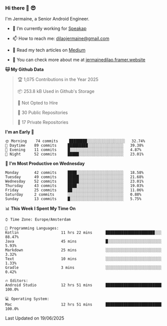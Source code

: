### Hi there 👋 😎
I'm Jermaine, a Senior Android Engineer.

- 🔭 I’m currently working for [Speakap](https://www.speakap.com/)

- 📫 How to reach me: dilaojermaine@gmail.com

- 📖 Read my tech articles on [Medium](https://jermainedilao.medium.com/)

- 👀 You can check more about me at [jermainedilao.framer.website](https://jermainedilao.framer.website)

<!--
**jermainedilao/jermainedilao** is a ✨ _special_ ✨ repository because its `README.md` (this file) appears on your GitHub profile.

Here are some ideas to get you started:

- 🔭 I’m currently working on ...
- 🌱 I’m currently learning ...
- 👯 I’m looking to collaborate on ...
- 🤔 I’m looking for help with ...
- 💬 Ask me about ...
- 📫 How to reach me: ...
- 😄 Pronouns: ...
- ⚡ Fun fact: ...
-->

<!--START_SECTION:waka-->
**🐱 My Github Data** 

> 🏆 1,075 Contributions in the Year 2025
 > 
> 📦 253.8 kB Used in Github's Storage 
 > 
> 🚫 Not Opted to Hire
 > 
> 📜 30 Public Repositories 
 > 
> 🔑 17 Private Repositories  
 > 
**I'm an Early 🐤** 

```text
🌞 Morning    74 commits     ████████░░░░░░░░░░░░░░░░░   32.74% 
🌆 Daytime    89 commits     █████████░░░░░░░░░░░░░░░░   39.38% 
🌃 Evening    11 commits     █░░░░░░░░░░░░░░░░░░░░░░░░   4.87% 
🌙 Night      52 commits     █████░░░░░░░░░░░░░░░░░░░░   23.01%

```
📅 **I'm Most Productive on Wednesday** 

```text
Monday       42 commits     ████░░░░░░░░░░░░░░░░░░░░░   18.58% 
Tuesday      49 commits     █████░░░░░░░░░░░░░░░░░░░░   21.68% 
Wednesday    52 commits     █████░░░░░░░░░░░░░░░░░░░░   23.01% 
Thursday     43 commits     ████░░░░░░░░░░░░░░░░░░░░░   19.03% 
Friday       25 commits     ██░░░░░░░░░░░░░░░░░░░░░░░   11.06% 
Saturday     2 commits      ░░░░░░░░░░░░░░░░░░░░░░░░░   0.88% 
Sunday       13 commits     █░░░░░░░░░░░░░░░░░░░░░░░░   5.75%

```


📊 **This Week I Spent My Time On** 

```text
⌚︎ Time Zone: Europe/Amsterdam

💬 Programming Languages: 
Kotlin                   11 hrs 22 mins      ██████████████████████░░░   88.47% 
Java                     45 mins             █░░░░░░░░░░░░░░░░░░░░░░░░   5.93% 
Markdown                 25 mins             ░░░░░░░░░░░░░░░░░░░░░░░░░   3.32% 
Text                     10 mins             ░░░░░░░░░░░░░░░░░░░░░░░░░   1.33% 
Gradle                   3 mins              ░░░░░░░░░░░░░░░░░░░░░░░░░   0.42%

🔥 Editors: 
Android Studio           12 hrs 51 mins      █████████████████████████   100.0%

💻 Operating System: 
Mac                      12 hrs 51 mins      █████████████████████████   100.0%

```


 Last Updated on 19/06/2025
<!--END_SECTION:waka-->
